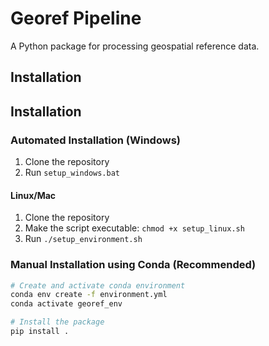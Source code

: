 # Georef Pipeline

A Python package for processing geospatial reference data.

## Installation

## Installation

### Automated Installation (Windows)
1. Clone the repository
2. Run `setup_windows.bat`

#### Linux/Mac
1. Clone the repository
2. Make the script executable: `chmod +x setup_linux.sh`
3. Run `./setup_environment.sh`

### Manual Installation using Conda (Recommended)
```bash
# Create and activate conda environment
conda env create -f environment.yml
conda activate georef_env

# Install the package
pip install .